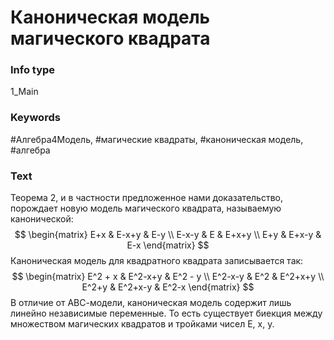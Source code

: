 # Каноническая модель магического квадрата
### Info type
1_Main
### Keywords
#Алгебра4Модель, #магические квадраты, #каноническая модель, #алгебра
### Text
Теорема 2, и в частности предложенное нами доказательство, порождает новую модель магического квадрата, называемую канонической:
$$
\begin{matrix}
E+x & E-x+y & E-y \\
E-x-y & E & E+x+y \\
E+y & E+x-y & E-x
\end{matrix}
$$
Каноническая модель для квадратного квадрата записывается так:
$$
\begin{matrix}
E^2 + x & E^2-x+y & E^2 - y \\
E^2-x-y & E^2 & E^2+x+y \\
E^2+y & E^2+x-y & E^2-x
\end{matrix}
$$
В отличие от АВС-модели, каноническая модель содержит лишь линейно независимые переменные. То есть существует биекция между множеством магических квадратов и тройками чисел E, x, y.